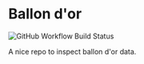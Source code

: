 # Ballon d'or

![GitHub Workflow Build Status](https://github.com/zaccharieramzi/ballon-dor/workflows/Continuous%20testing/badge.svg)


A nice repo to inspect ballon d'or data.
